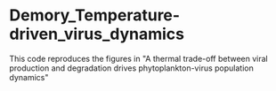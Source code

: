# Demory_Temperature-driven_virus_dynamics
This code reproduces the figures in "A thermal trade-off between viral production and degradation drives phytoplankton-virus population dynamics"
